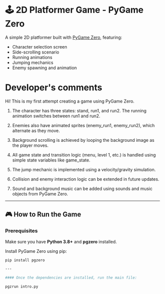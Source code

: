 # 🕹️ 2D Platformer Game - PyGame Zero

A simple 2D platformer built with [PyGame Zero](https://pygame-zero.readthedocs.io/en/stable/), featuring:
- Character selection screen  
- Side-scrolling scenario  
- Running animations  
- Jumping mechanics  
- Enemy spawning and animation  


# Developer's comments

Hi! This is my first attempt creating a game using PyGame Zero.


1. The character has three states: stand, run1, and run2. The running animation switches between run1 and run2.

2. Enemies also have animated sprites (enemy_run1, enemy_run2), which alternate as they move.

3. Background scrolling is achieved by looping the background image as the player moves.

4. All game state and transition logic (menu, level 1, etc.) is handled using simple state variables like game_state.

5. The jump mechanic is implemented using a velocity/gravity simulation.

6. Collision and enemy interaction logic can be extended in future updates.

7. Sound and background music can be added using sounds and music objects from PyGame Zero.

---

## 🎮 How to Run the Game

### Prerequisites
Make sure you have **Python 3.8+** and **pgzero** installed.

Install PyGame Zero using pip:
```bash
pip install pgzero

---

#### Once the dependencies are installed, run the main file:

pgzrun intro.py